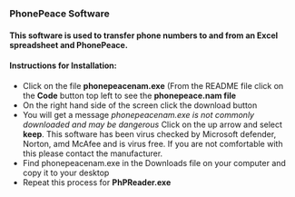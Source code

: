 ### PhonePeace Software
#### This software is used to transfer phone numbers to and from an Excel spreadsheet and PhonePeace.
#### Instructions for Installation:
<ul>
  <li>Click on the file <strong>phonepeacenam.exe</strong> (From the README file click on the <strong>Code</strong> button top left to see the <strong>phonepeace.nam file</strong>
    <li>On the right hand side of the screen click the download button</li>
  <li>You will get a message <em>phonepeacenam.exe is not commonly downloaded and may be dangerous</em> Click on the up arrow and select <strong>keep</strong>. This software has been virus checked by Microsoft defender, Norton, amd McAfee and is virus free. If you are not comfortable with this please contact the manufacturer.
  <li>Find phonepeacenam.exe in the Downloads file on your computer and copy it to your desktop</li>
  <li>Repeat this process for <strong>PhPReader.exe</strong></li>
<ul>
